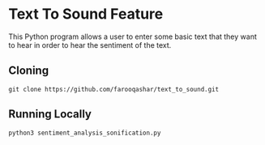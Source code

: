 # Text To Sound Feature 

This Python program allows a user to enter some basic text that they want to hear in order to hear the sentiment of the text. 

## Cloning

```
git clone https://github.com/farooqashar/text_to_sound.git
```
## Running Locally 

```
python3 sentiment_analysis_sonification.py
```


